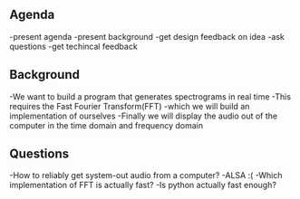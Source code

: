 ## Agenda
-present agenda
-present background
-get design feedback on idea
-ask questions
-get techincal feedback

## Background
-We want to build a program that generates spectrograms in real time
-This requires the Fast Fourier Transform(FFT) -which we will build an implementation of ourselves
-Finally we will display the audio out of the computer in the time domain and frequency domain

## Questions
-How to reliably get system-out audio from a computer?
-ALSA :(
-Which implementation of FFT is actually fast?
-Is python actually fast enough?

